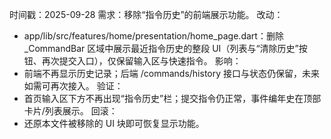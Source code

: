 时间戳：2025-09-28
需求：移除“指令历史”的前端展示功能。
改动：
- app/lib/src/features/home/presentation/home_page.dart：删除 _CommandBar 区域中展示最近指令历史的整段 UI（列表与“清除历史”按钮、再次提交入口），仅保留输入区与快速指令。
影响：
- 前端不再显示历史记录；后端 /commands/history 接口与状态仍保留，未来如需可再次接入。
验证：
- 首页输入区下方不再出现“指令历史”栏；提交指令仍正常，事件编年史在顶部卡片/列表展示。
回滚：
- 还原本文件被移除的 UI 块即可恢复显示功能。